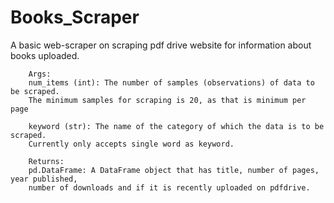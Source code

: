 # Books_Scraper

 A basic web-scraper on scraping pdf drive website for information about books uploaded.

        Args:
        num_items (int): The number of samples (observations) of data to be scraped.
        The minimum samples for scraping is 20, as that is minimum per page

        keyword (str): The name of the category of which the data is to be scraped.
        Currently only accepts single word as keyword.

        Returns:
        pd.DataFrame: A DataFrame object that has title, number of pages, year published,
        number of downloads and if it is recently uploaded on pdfdrive.
       
